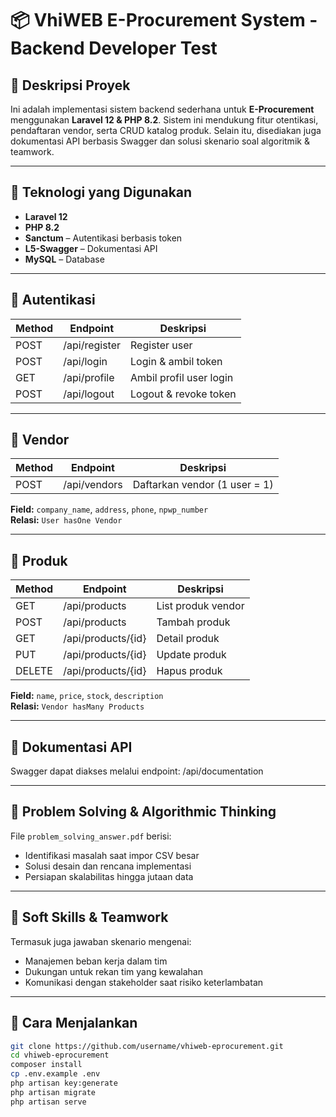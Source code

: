 # 📦 VhiWEB E-Procurement System - Backend Developer Test

## 🧾 Deskripsi Proyek

Ini adalah implementasi sistem backend sederhana untuk **E-Procurement** menggunakan **Laravel 12 & PHP 8.2**. Sistem ini mendukung fitur otentikasi, pendaftaran vendor, serta CRUD katalog produk. Selain itu, disediakan juga dokumentasi API berbasis Swagger dan solusi skenario soal algoritmik & teamwork.

---

## 🔧 Teknologi yang Digunakan

- **Laravel 12**
- **PHP 8.2**
- **Sanctum** – Autentikasi berbasis token
- **L5-Swagger** – Dokumentasi API
- **MySQL** – Database

---

## 🔐 Autentikasi

| Method | Endpoint       | Deskripsi                 |
|--------|----------------|---------------------------|
| POST   | /api/register  | Register user             |
| POST   | /api/login     | Login & ambil token       |
| GET    | /api/profile   | Ambil profil user login   |
| POST   | /api/logout    | Logout & revoke token     |

---

## 🏢 Vendor

| Method | Endpoint       | Deskripsi                       |
|--------|----------------|----------------------------------|
| POST   | /api/vendors   | Daftarkan vendor (1 user = 1)   |

**Field:** `company_name`, `address`, `phone`, `npwp_number`  
**Relasi:** `User hasOne Vendor`

---

## 🛒 Produk

| Method | Endpoint              | Deskripsi              |
|--------|-----------------------|------------------------|
| GET    | /api/products         | List produk vendor     |
| POST   | /api/products         | Tambah produk          |
| GET    | /api/products/{id}    | Detail produk          |
| PUT    | /api/products/{id}    | Update produk          |
| DELETE | /api/products/{id}    | Hapus produk           |

**Field:** `name`, `price`, `stock`, `description`  
**Relasi:** `Vendor hasMany Products`

---

## 📄 Dokumentasi API

Swagger dapat diakses melalui endpoint: /api/documentation


---

## 🧠 Problem Solving & Algorithmic Thinking

File `problem_solving_answer.pdf` berisi:
- Identifikasi masalah saat impor CSV besar
- Solusi desain dan rencana implementasi
- Persiapan skalabilitas hingga jutaan data

---

## 👥 Soft Skills & Teamwork

Termasuk juga jawaban skenario mengenai:
- Manajemen beban kerja dalam tim
- Dukungan untuk rekan tim yang kewalahan
- Komunikasi dengan stakeholder saat risiko keterlambatan

---

## 🚀 Cara Menjalankan

```bash
git clone https://github.com/username/vhiweb-eprocurement.git
cd vhiweb-eprocurement
composer install
cp .env.example .env
php artisan key:generate
php artisan migrate
php artisan serve